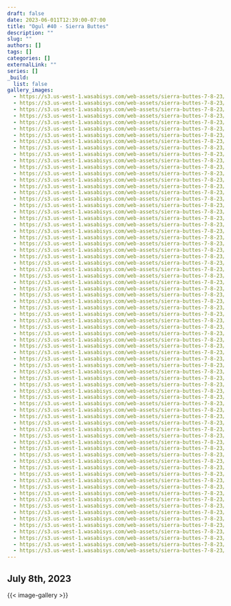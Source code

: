 ```yaml
---
draft: false
date: 2023-06-011T12:39:00-07:00
title: "Ogul #40 - Sierra Buttes"
description: ""
slug: ""
authors: []
tags: []
categories: []
externalLink: ""
series: []
_build:
  list: false
gallery_images:
  - https://s3.us-west-1.wasabisys.com/web-assets/sierra-buttes-7-8-23/PXL_20230708_170204790.jpg
  - https://s3.us-west-1.wasabisys.com/web-assets/sierra-buttes-7-8-23/PXL_20230708_171747853.jpg
  - https://s3.us-west-1.wasabisys.com/web-assets/sierra-buttes-7-8-23/PXL_20230708_171751165.jpg
  - https://s3.us-west-1.wasabisys.com/web-assets/sierra-buttes-7-8-23/PXL_20230708_173010018.jpg
  - https://s3.us-west-1.wasabisys.com/web-assets/sierra-buttes-7-8-23/PXL_20230708_174409903.jpg
  - https://s3.us-west-1.wasabisys.com/web-assets/sierra-buttes-7-8-23/PXL_20230708_174415375.jpg
  - https://s3.us-west-1.wasabisys.com/web-assets/sierra-buttes-7-8-23/PXL_20230708_174744965.jpg
  - https://s3.us-west-1.wasabisys.com/web-assets/sierra-buttes-7-8-23/PXL_20230708_174747125.jpg
  - https://s3.us-west-1.wasabisys.com/web-assets/sierra-buttes-7-8-23/PXL_20230708_174915384.jpg
  - https://s3.us-west-1.wasabisys.com/web-assets/sierra-buttes-7-8-23/PXL_20230708_180115948.jpg
  - https://s3.us-west-1.wasabisys.com/web-assets/sierra-buttes-7-8-23/PXL_20230708_180559102.MP.jpg
  - https://s3.us-west-1.wasabisys.com/web-assets/sierra-buttes-7-8-23/PXL_20230708_180601062.jpg
  - https://s3.us-west-1.wasabisys.com/web-assets/sierra-buttes-7-8-23/PXL_20230708_180937499.jpg
  - https://s3.us-west-1.wasabisys.com/web-assets/sierra-buttes-7-8-23/PXL_20230708_181446321.jpg
  - https://s3.us-west-1.wasabisys.com/web-assets/sierra-buttes-7-8-23/PXL_20230708_181515629.MP.jpg
  - https://s3.us-west-1.wasabisys.com/web-assets/sierra-buttes-7-8-23/PXL_20230708_181742469.jpg
  - https://s3.us-west-1.wasabisys.com/web-assets/sierra-buttes-7-8-23/PXL_20230708_181839127.jpg
  - https://s3.us-west-1.wasabisys.com/web-assets/sierra-buttes-7-8-23/PXL_20230708_182127129.jpg
  - https://s3.us-west-1.wasabisys.com/web-assets/sierra-buttes-7-8-23/PXL_20230708_182218297.jpg
  - https://s3.us-west-1.wasabisys.com/web-assets/sierra-buttes-7-8-23/PXL_20230708_182238377.jpg
  - https://s3.us-west-1.wasabisys.com/web-assets/sierra-buttes-7-8-23/PXL_20230708_182240675.jpg
  - https://s3.us-west-1.wasabisys.com/web-assets/sierra-buttes-7-8-23/PXL_20230708_182242000.jpg
  - https://s3.us-west-1.wasabisys.com/web-assets/sierra-buttes-7-8-23/PXL_20230708_182244968.jpg
  - https://s3.us-west-1.wasabisys.com/web-assets/sierra-buttes-7-8-23/PXL_20230708_182247688.jpg
  - https://s3.us-west-1.wasabisys.com/web-assets/sierra-buttes-7-8-23/PXL_20230708_182251191.jpg
  - https://s3.us-west-1.wasabisys.com/web-assets/sierra-buttes-7-8-23/PXL_20230708_182254302.jpg
  - https://s3.us-west-1.wasabisys.com/web-assets/sierra-buttes-7-8-23/PXL_20230708_182256802.jpg
  - https://s3.us-west-1.wasabisys.com/web-assets/sierra-buttes-7-8-23/PXL_20230708_182300457.jpg
  - https://s3.us-west-1.wasabisys.com/web-assets/sierra-buttes-7-8-23/PXL_20230708_182304135.jpg
  - https://s3.us-west-1.wasabisys.com/web-assets/sierra-buttes-7-8-23/PXL_20230708_182307986.jpg
  - https://s3.us-west-1.wasabisys.com/web-assets/sierra-buttes-7-8-23/PXL_20230708_182310412.jpg
  - https://s3.us-west-1.wasabisys.com/web-assets/sierra-buttes-7-8-23/PXL_20230708_182313449.jpg
  - https://s3.us-west-1.wasabisys.com/web-assets/sierra-buttes-7-8-23/PXL_20230708_182317133.jpg
  - https://s3.us-west-1.wasabisys.com/web-assets/sierra-buttes-7-8-23/PXL_20230708_182320645.jpg
  - https://s3.us-west-1.wasabisys.com/web-assets/sierra-buttes-7-8-23/PXL_20230708_182324505.jpg
  - https://s3.us-west-1.wasabisys.com/web-assets/sierra-buttes-7-8-23/PXL_20230708_182327258.jpg
  - https://s3.us-west-1.wasabisys.com/web-assets/sierra-buttes-7-8-23/PXL_20230708_182330048.MP.jpg
  - https://s3.us-west-1.wasabisys.com/web-assets/sierra-buttes-7-8-23/PXL_20230708_182333544.jpg
  - https://s3.us-west-1.wasabisys.com/web-assets/sierra-buttes-7-8-23/PXL_20230708_182336229.jpg
  - https://s3.us-west-1.wasabisys.com/web-assets/sierra-buttes-7-8-23/PXL_20230708_183404817.MP.jpg
  - https://s3.us-west-1.wasabisys.com/web-assets/sierra-buttes-7-8-23/PXL_20230708_183532701.jpg
  - https://s3.us-west-1.wasabisys.com/web-assets/sierra-buttes-7-8-23/PXL_20230708_183548687.jpg
  - https://s3.us-west-1.wasabisys.com/web-assets/sierra-buttes-7-8-23/PXL_20230708_183604571.jpg
  - https://s3.us-west-1.wasabisys.com/web-assets/sierra-buttes-7-8-23/PXL_20230708_183615332.jpg
  - https://s3.us-west-1.wasabisys.com/web-assets/sierra-buttes-7-8-23/PXL_20230708_183621477.jpg
  - https://s3.us-west-1.wasabisys.com/web-assets/sierra-buttes-7-8-23/PXL_20230708_183710618.jpg
  - https://s3.us-west-1.wasabisys.com/web-assets/sierra-buttes-7-8-23/PXL_20230708_183718265.jpg
  - https://s3.us-west-1.wasabisys.com/web-assets/sierra-buttes-7-8-23/PXL_20230708_184304079.jpg
  - https://s3.us-west-1.wasabisys.com/web-assets/sierra-buttes-7-8-23/PXL_20230708_191307859.jpg
  - https://s3.us-west-1.wasabisys.com/web-assets/sierra-buttes-7-8-23/PXL_20230708_191309752.jpg
  - https://s3.us-west-1.wasabisys.com/web-assets/sierra-buttes-7-8-23/PXL_20230708_192853073.jpg
  - https://s3.us-west-1.wasabisys.com/web-assets/sierra-buttes-7-8-23/PXL_20230708_193413452.jpg
  - https://s3.us-west-1.wasabisys.com/web-assets/sierra-buttes-7-8-23/PXL_20230708_193803782.jpg
  - https://s3.us-west-1.wasabisys.com/web-assets/sierra-buttes-7-8-23/PXL_20230708_193810531.PORTRAIT.jpg
  - https://s3.us-west-1.wasabisys.com/web-assets/sierra-buttes-7-8-23/PXL_20230708_193819863.PORTRAIT.jpg
  - https://s3.us-west-1.wasabisys.com/web-assets/sierra-buttes-7-8-23/PXL_20230708_193822081.PORTRAIT.jpg
  - https://s3.us-west-1.wasabisys.com/web-assets/sierra-buttes-7-8-23/PXL_20230708_193826737.PORTRAIT.ORIGINAL.jpg
  - https://s3.us-west-1.wasabisys.com/web-assets/sierra-buttes-7-8-23/PXL_20230708_193829493.PORTRAIT.ORIGINAL.jpg
  - https://s3.us-west-1.wasabisys.com/web-assets/sierra-buttes-7-8-23/PXL_20230708_193842439.PORTRAIT.jpg
  - https://s3.us-west-1.wasabisys.com/web-assets/sierra-buttes-7-8-23/PXL_20230708_193847814.PORTRAIT.jpg
  - https://s3.us-west-1.wasabisys.com/web-assets/sierra-buttes-7-8-23/PXL_20230708_193853167.PORTRAIT.jpg
  - https://s3.us-west-1.wasabisys.com/web-assets/sierra-buttes-7-8-23/PXL_20230708_193927403.jpg
  - https://s3.us-west-1.wasabisys.com/web-assets/sierra-buttes-7-8-23/PXL_20230708_193932812.jpg
  - https://s3.us-west-1.wasabisys.com/web-assets/sierra-buttes-7-8-23/PXL_20230708_193944115.jpg
  - https://s3.us-west-1.wasabisys.com/web-assets/sierra-buttes-7-8-23/PXL_20230708_195948005.jpg
  - https://s3.us-west-1.wasabisys.com/web-assets/sierra-buttes-7-8-23/PXL_20230708_195949540.jpg
  - https://s3.us-west-1.wasabisys.com/web-assets/sierra-buttes-7-8-23/PXL_20230708_200046156.jpg
  - https://s3.us-west-1.wasabisys.com/web-assets/sierra-buttes-7-8-23/PXL_20230708_200047643.jpg
  - https://s3.us-west-1.wasabisys.com/web-assets/sierra-buttes-7-8-23/PXL_20230708_201546087.jpg
  - https://s3.us-west-1.wasabisys.com/web-assets/sierra-buttes-7-8-23/PXL_20230708_201546806.jpg
  - https://s3.us-west-1.wasabisys.com/web-assets/sierra-buttes-7-8-23/PXL_20230708_201749164.MP.jpg
  - https://s3.us-west-1.wasabisys.com/web-assets/sierra-buttes-7-8-23/PXL_20230708_201751469.jpg
---
```


## July 8th, 2023

{{< image-gallery >}}